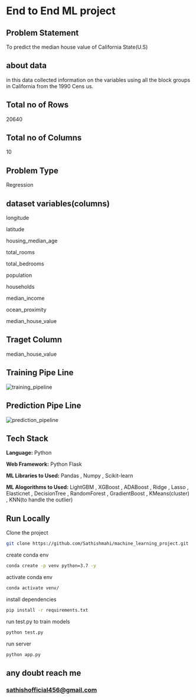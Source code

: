 # End to End ML project

## Problem Statement 

To predict the median house value of California State(U.S)

## about data
in this data collected information on the variables using all the block groups in California from the 1990 Cens us.

## Total no of Rows
20640 

## Total no of Columns
10

## Problem Type

Regression

## dataset variables(columns)

longitude               

latitude                

housing_median_age      

total_rooms             

total_bedrooms          

population              

households              

median_income           

ocean_proximity

median_house_value 


## Traget Column

median_house_value 


## Training Pipe Line

![training_pipeline](https://user-images.githubusercontent.com/88724458/229689630-995e6372-245e-442a-a616-ca2d42f29d76.png)


## Prediction Pipe Line

![prediction_pipeline](https://user-images.githubusercontent.com/88724458/229689695-ffa9dd02-56fd-4153-85f8-472dfa54cbaa.png)



## Tech Stack

**Language:** Python

**Web Framework:** Python Flask

**ML Libraries to Used:** Pandas , Numpy , Scikit-learn

**ML Alogorithms to Used:** 
LightGBM , XGBoost , ADABoost , Ridge , Lasso ,  Elasticnet , DecisionTree , RandomForest , GradientBoost , KMeans(cluster) , KNN(to handle the outlier)


## Run Locally


Clone the project

```bash
git clone https://github.com/Sathishmahi/machine_learning_project.git
```

create conda env

```bash
conda create -p venv python=3.7 -y
```

activate conda env

```bash
conda activate venv/
```

install dependencies

```bash
pip install -r requirements.txt
```

run test.py to train models

```bash
python test.py
```

run server

```bash
python app.py
```

## any doubt reach me
### sathishofficial456@gmail.com
